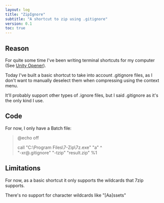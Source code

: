 ```yaml
---
layout: log
title: "ZipIgnore"
subtitle: "A shortcut to zip using .gitignore"
version: 0.1
toc: true
---
```


## Reason

For quite some time I've been writing terminal shortcuts for my computer
(See [Unity Opener](https://github.com/GerardGascon/UnityOpener)).

Today I've built a basic shortcut to take into account .gitignore files, as I don't want to manually deselect
them when compressing using the context menu.

It'll probably support other types of .ignore files, but I said .gitignore as it's the only kind I use.

## Code

For now, I only have a Batch file:

> @echo off
> 
> call "C:\Program Files\7-Zip\7z.exe" "a" ^\
> "-xr@.gitignore" "-tzip" "result.zip" %1

## Limitations

For now, as a basic shortcut it only supports the wildcards that 7zip supports.

There's no support for character wildcards like "[Aa]ssets"